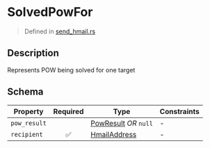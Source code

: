 # SolvedPowFor
> Defined in [send_hmail.rs](../../../../../interface/src/interface/routes/native/send_hmail.rs)

## Description
Represents POW being solved for one target

## Schema

| Property | Required | Type | Constraints |
| --- | :---: | --- | --- |
| `pow_result` |    | [PowResult](../../../pow/PowResult.md) *OR* `null` |  -  |
| `recipient` | ✅ | [HmailAddress](../../../fields/hmail_address/HmailAddress.md) |  -  |


